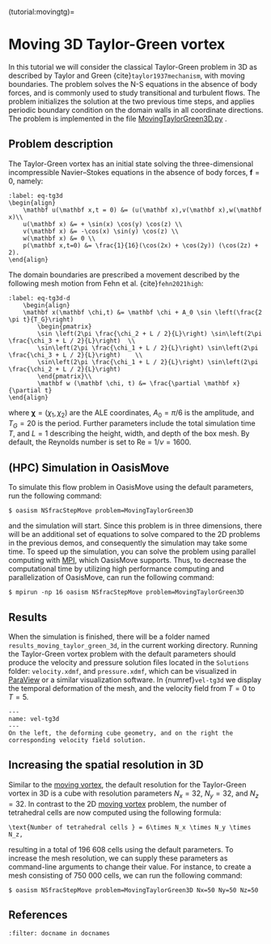 (tutorial:movingtg)=

# Moving 3D Taylor-Green vortex

In this tutorial we will consider the classical Taylor-Green problem in 3D as described by Taylor and Green
{cite}`taylor1937mechanism`, with moving boundaries. The problem solves the N-S equations in the absence of body forces,
and is commonly used to study transitional and turbulent flows. The problem initializes the solution at the two previous
time steps, and applies periodic boundary condition on the domain walls in all coordinate directions. The problem is
implemented in the
file [MovingTaylorGreen3D.py](https://github.com/KVSlab/OasisMove/blob/main/src/oasismove/problems/NSfracStep/MovingTaylorGreen3D.py)
.

## Problem description

The Taylor-Green vortex has an initial state solving the three-dimensional incompressible Navier–Stokes equations in the
absence of body forces, $\mathbf{f} = 0$, namely:

```{math}
:label: eq-tg3d
\begin{align}
    \mathbf u(\mathbf x,t = 0) &= (u(\mathbf x),v(\mathbf x),w(\mathbf x)\\
    u(\mathbf x) &= + \sin(x) \cos(y) \cos(z) \\
    v(\mathbf x) &= -\cos(x) \sin(y) \cos(z) \\
    w(\mathbf x) &= 0 \\
    p(\mathbf x,t=0) &= \frac{1}{16}(\cos(2x) + \cos(2y)) (\cos(2z) + 2).
\end{align}
```

The domain boundaries are prescribed a movement described by the following mesh motion from Fehn et al.
{cite}`fehn2021high`:

```{math}
:label: eq-tg3d-d
    \begin{align}
    \mathbf x(\mathbf \chi,t) &= \mathbf \chi + A_0 \sin \left(\frac{2 \pi t}{T_G}\right)
        \begin{pmatrix}
        \sin \left(2\pi \frac{\chi_2 + L / 2}{L}\right) \sin\left(2\pi \frac{\chi_3 + L / 2}{L}\right)  \\ 
        \sin\left(2\pi \frac{\chi_1 + L / 2}{L}\right) \sin\left(2\pi \frac{\chi_3 + L / 2}{L}\right)    \\
        \sin\left(2\pi \frac{\chi_1 + L / 2}{L}\right) \sin\left(2\pi \frac{\chi_2 + L / 2}{L}\right)    
        \end{pmatrix}\\
        \mathbf w (\mathbf \chi, t) &= \frac{\partial \mathbf x}{\partial t}
\end{align}
```

where $\mathbf \chi = (\chi_1, \chi_2)$ are the ALE coordinates, $A_0=\pi / 6$ is the amplitude, and $T_G=20$ is the
period. Further parameters include the total simulation time $T$, and $L=1$ describing the height, width, and depth of
the box mesh. By default, the Reynolds number is set to Re = $1/\nu=1600$.

## (HPC) Simulation in OasisMove

To simulate this flow problem in OasisMove using the default parameters, run the following command:

``` console
$ oasism NSfracStepMove problem=MovingTaylorGreen3D
```

and the simulation will start. Since this problem is in three dimensions, there will be an additional set of equations
to solve compared to the 2D problems in the previous demos, and consequently the simulation may take some time. To speed
up the simulation, you can solve the problem using parallel computing with [MPI](https://www.open-mpi.org/), which
OasisMove supports. Thus, to decrease the computational time by utilizing high performance computing and parallelization
of OasisMove, can run the following command:

``` console
$ mpirun -np 16 oasism NSfracStepMove problem=MovingTaylorGreen3D
```

## Results

When the simulation is finished, there will be a folder named `results_moving_taylor_green_3d`, in the current working
directory. Running the Taylor-Green vortex problem with the default parameters should produce the velocity and pressure
solution files located in the `Solutions`
folder: `velocity.xdmf`, and `pressure.xdmf`, which can be visualized in [ParaView](https://www.paraview.org/) or a
similar visualization software. In {numref}`vel-tg3d` we display the temporal deformation of the mesh, and the velocity
field from $T=0$ to $T=5$.

```{figure} figures/moving_tg3d.gif
---
name: vel-tg3d
---
On the left, the deforming cube geometry, and on the right the corresponding velocity field solution.
```

## Increasing the spatial resolution in 3D

Similar to the [moving vortex](tutorial:vortex), the default resolution for the Taylor-Green vortex in 3D is a cube with
resolution parameters $N_x=32$, $N_y=32$, and $N_z=32$. In contrast to the 2D [moving vortex](tutorial:vortex) problem,
the number of tetrahedral cells are now computed using the following formula:

```{math}
\text{Number of tetrahedral cells } = 6\times N_x \times N_y \times N_z,
```

resulting in a total of 196 608 cells using the default parameters. To increase the mesh resolution, we can supply these
parameters as command-line arguments to change their value. For instance, to create a mesh consisting of 750 000 cells,
we can run the following command:

``` console
$ oasism NSfracStepMove problem=MovingTaylorGreen3D Nx=50 Ny=50 Nz=50
```

## References

```{bibliography} references.bib
:filter: docname in docnames
```
